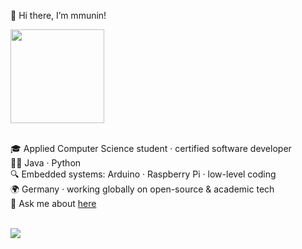 👋 Hi there, I’m mmunin!
<br>
<div align="left">
  <img height="150" src="https://media.giphy.com/media/M9gbBd9nbDrOTu1Mqx/giphy.gif"  />
</div>
<br>

🎓 Applied Computer Science student · certified software developer  
👨‍💻 Java · Python  
🔍 Embedded systems: Arduino · Raspberry Pi · low-level coding  
🌍 Germany · working globally on open-source & academic tech  
💬 Ask me about <a href="https://github.com/mmunin/mmunin/issues">here</a>
<br><br>
<div align="left">
  <img src="https://visitor-badge.laobi.icu/badge?page_id=mmunin.mmunin&"  />
</div>







<!--
**mmunin/mmunin** is a ✨ _special_ ✨ repository because its `README.md` (this file) appears on your GitHub profile.
![Mmunin's GitHub stats](https://github-readme-stats.vercel.app/api?username=mmunin&show_icons=true)
Here are some ideas to get you started:

- 🔭 I’m currently working on ...
- 🌱 I’m currently studying computer science
- 👯 I’m looking to collaborate on ...
- 🤔 I’m looking for help with ...
- 💬 Ask me about ...
- 📫 How to reach me: ...
- 😄 Pronouns: ...
- ⚡ Fun fact: ...
-->

